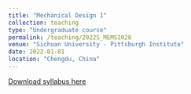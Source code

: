 ```yaml
---
title: "Mechanical Design 1"
collection: teaching
type: "Undergraduate course"
permalink: /teaching/2022S_MEMS1028
venue: "Sichuan University - Pittsburgh Institute"
date: 2022-01-01
location: "Chengdu, China"
---
```

[Download syllabus here](http://Liuchao-JIN.github.io/files/Teaching/2022S_MEMS1028.pdf)
